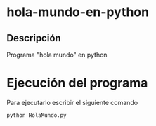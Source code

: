 # hola-mundo-en-python

## Descripción
Programa "hola mundo" en python

# Ejecución del programa
Para ejecutarlo escribir el siguiente comando 
```
python HolaMundo.py
```
